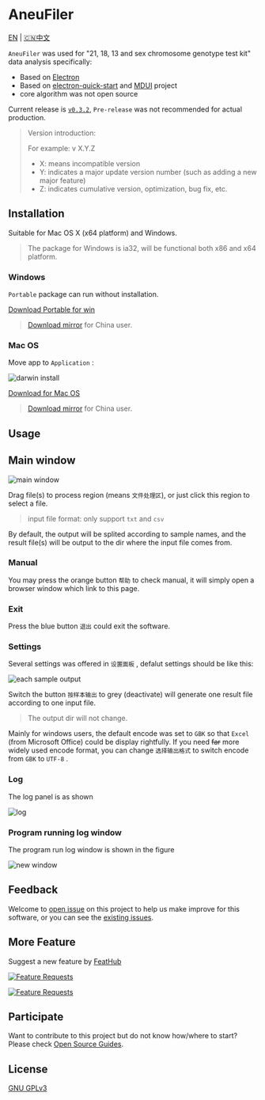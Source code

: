 # AneuFiler

[EN](README.md) | [🇨🇳中文](README.CN.md)

`AneuFiler` was used for "21, 18, 13 and sex chromosome genotype test kit" data analysis specifically:

- Based on [Electron](https://electronjs.org)
- Based on [electron-quick-start](https://github.com/electron/electron-quick-start) and [MDUI](https://github.com/zdhxiong/mdui) project
- core algorithm was not open source

Current release is [`v0.3.2`](https://github.com/NTLx/AneuFiler/releases/tag/v0.3.2), `Pre-release` was not recommended for actual production.

> Version introduction:
>
> For example: v X.Y.Z
>
> - X: means incompatible version
> - Y: indicates a major update version number (such as adding a new major feature)
> - Z: indicates cumulative version, optimization, bug fix, etc.

## Installation

Suitable for Mac OS X (x64 platform) and Windows.

> The package for Windows is ia32, will be functional both x86 and x64 platform.

### Windows

`Portable` package can run without installation.

[Download Portable for win](https://github.com/NTLx/AneuFiler/releases/download/v0.3.2/AneuFiler.v0.3.2.Win_Portable.exe)

> [Download mirror](http://cloud.cubicise.com:10081/s/yRdWpmNkiMMpRtq) for China user.

### Mac OS

Move app to `Application` :

![darwin install](https://lx-public-pic.oss-cn-shanghai.aliyuncs.com/PicGo/20190917162246.png)

[Download for Mac OS](https://github.com/NTLx/AneuFiler/releases/download/v0.3.2/AneuFiler.v0.3.2.MacOS.dmg)

> [Download mirror](http://cloud.cubicise.com:10081/s/sWapR877m26Jfoc) for China user.

## Usage

## Main window

![main window](https://cdn.jsdelivr.net/gh/Letmeouted/PicominiPC/img/mainWindow.png)

Drag file(s) to process region (means `文件处理区`), or just click this region to select a file.

> input file format: only support `txt` and `csv`

By default, the output will be splited according to sample names, and the result file(s) will be output to the dir where the input file comes from.

### Manual

You may press the orange button `帮助` to check manual, it will simply open a browser window which link to this page.

### Exit

Press the blue button `退出` could exit the software.

### Settings

Several settings was offered in `设置面板` , defalut settings should be like this:

![each sample output](https://cdn.jsdelivr.net/gh/Letmeouted/PicominiPC/img/setting.png)

Switch the button `按样本输出` to grey (deactivate) will generate one result file according to one input file.

> The output dir will not change.

Mainly for windows users, the default encode was set to `GBK` so that `Excel` (from Microsoft Office) could be display rightfully. If you need ~~far~~ more widely used encode format, you can change `选择输出格式` to switch encode from `GBK` to `UTF-8` .

### Log

The log panel is as shown

![log](https://cdn.jsdelivr.net/gh/Letmeouted/PicominiPC/img/log.png)
### Program running log window

The program run log window is shown in the figure

![new window](https://cdn.jsdelivr.net/gh/Letmeouted/PicominiPC/img/screen.log.png)
## Feedback

Welcome to [open issue](https://github.com/NTLx/AneuFiler/issues/new/choose) on this project to help us make improve for this software, or you can see the [existing issues](https://github.com/NTLx/AneuFiler/issues).

## More Feature

Suggest a new feature by [FeatHub](https://feathub.com/NTLx/AneuFiler)

[![Feature Requests](https://cloud.githubusercontent.com/assets/390379/10127973/045b3a96-6560-11e5-9b20-31a2032956b2.png)](https://feathub.com/NTLx/AneuFiler)

[![Feature Requests](https://feathub.com/NTLx/AneuFiler?format=svg)](https://feathub.com/NTLx/AneuFiler)

## Participate

Want to contribute to this project but do not know how/where to start? Please check [Open Source Guides](https://opensource.guide/).

## License

[GNU GPLv3](LICENSE.md)
